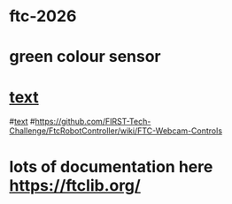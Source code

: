 # ftc-2026
# green colour sensor 
# [text](https://ftc-docs.firstinspires.org/en/latest/apriltag/vision_portal/apriltag_library/apriltag-library.html)
#[text](https://learnroadrunner.com/)
#https://github.com/FIRST-Tech-Challenge/FtcRobotController/wiki/FTC-Webcam-Controls
# lots of documentation here https://ftclib.org/